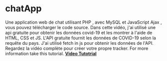 # chatApp
Une application web de chat utilisant PHP , avec MySQL et JavaScript Ajax , vous pouvez télécharger le code source.
Dans cette vidéo, j'ai utilisé une api gratuite pour obtenir les données covid-19 et les montrer à l'aide de HTML, CSS et JS. L'API gratuite fournit les données de COVID-19 selon la requête du pays.
J'ai utilisé fetch in js pour obtenir les données de l'API. Regardez la vidéo complète pour créer votre propre tracker.
For more information take this tutorial. <a href="https://www.youtube.com/channel/UC2lHDSc-Y8ACBe5y8WUKt4g"><b>Video Tutotrial</b></a>

